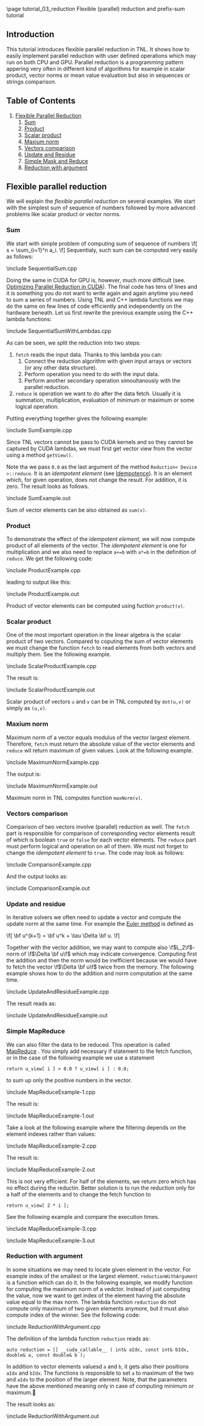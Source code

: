 \page tutorial_03_reduction Flexible (parallel) reduction and prefix-sum tutorial

## Introduction

This tutorial introduces flexible parallel reduction in TNL. It shows how to easily implement parallel reduction with user defined operations which may run on both CPU and GPU. Parallel reduction is a programming pattern appering very often in different kind of algorithms for example in scalar product, vector norms or mean value evaluation but also in sequences or strings comparison.

## Table of Contents
1. [Flexible Parallel Reduction](#flexible_parallel_reduction)
   1. [Sum](#flexible_parallel_reduction_sum)
   2. [Product](#flexible_parallel_reduction_product)
   3. [Scalar product](#flexible_parallel_reduction_scalar_product)
   4. [Maxium norm](#flexible_parallel_reduction_maximum_norm)
   5. [Vectors comparison](#flexible_parallel_reduction_vector_comparison)
   6. [Update and Residue](#flexible_parallel_reduction_update_and_residue)
   7. [Simple Mask and Reduce](#flexible_parallel_reduction_simple_mask_and_reduce)
   8. [Reduction with argument](#flexible_parallel_reduction_with_argument)

## Flexible parallel reduction<a name="flexible_parallel_reduction"></a>

We will explain the *flexible parallel reduction* on several examples. We start with the simplest sum of sequence of numbers followed by more advanced problems like scalar product or vector norms.

### Sum<a name="flexible_parallel_reduction_sum"></a>

We start with simple problem of computing sum of sequence of numbers \f[ s = \sum_{i=1}^n a_i. \f] Sequentialy, such sum can be computed very easily as follows:

\include SequentialSum.cpp

Doing the same in CUDA for GPU is, however, much more difficult (see. [Optimizing Parallel Reduction in CUDA](https://developer.download.nvidia.com/assets/cuda/files/reduction.pdf)). The final code has tens of lines and it is something you do not want to write again and again anytime you need to sum a series of numbers. Using TNL and C++ lambda functions we may do the same on few lines of code efficiently and independently on the hardware beneath. Let us first rewrite the previous example using the C++ lambda functions:

\include SequentialSumWithLambdas.cpp

As can be seen, we split the reduction into two steps:

1. `fetch` reads the input data. Thanks to this lambda you can:
   1. Connect the reduction algorithm with given input arrays or vectors (or any other data structure).
   2. Perform operation you need to do with the input data.
   3. Perform another secondary operation simoultanously with the parallel reduction.
2. `reduce` is operation we want to do after the data fetch. Usually it is summation, multiplication, evaluation of minimum or maximum or some logical operation.

Putting everything together gives the following example:

\include SumExample.cpp

Since TNL vectors cannot be pass to CUDA kernels and so they cannot be captured by CUDA lambdas, we must first get vector view from the vector using a method `getView()`.

Note tha we pass `0.0` as the last argument of the method `Reduction< Device >::reduce`. It is an *idempotent element* (see [Idempotence](https://cs.wikipedia.org/wiki/Idempotence)). It is an element which, for given operation, does not change the result. For addition, it is zero. The result looks as follows.

\include SumExample.out

Sum of vector elements can be also obtained as `sum(v)`.

### Product<a name="flexible_parallel_reduction_product"></a>

To demonstrate the effect of the *idempotent element*, we will now compute product of all elements of the vector. The *idempotent element* is one for multiplication and we also need to replace `a+=b` with `a*=b` in the definition of `reduce`. We get the following code:

\include ProductExample.cpp

leading to output like this:

\include ProductExample.out

Product of vector elements can be computed using fuction `product(v)`.

### Scalar product<a name="flexible_parallel_reduction_scalar_product"></a>

One of the most important operation in the linear algebra is the scalar product of two vectors. Compared to coputing the sum of vector elements we must change the function `fetch` to read elements from both vectors and multiply them. See the following example.

\include ScalarProductExample.cpp

The result is:

\include ScalarProductExample.out

Scalar product of vectors `u` and `v` can be in TNL computed by `dot(u,v)` or simply as `(u,v)`.

### Maxium norm<a name="flexible_parallel_reduction_maximum_norm"></a>

Maximum norm of a vector equals modulus of the vector largest element.  Therefore, `fetch` must return the absolute value of the vector elements and `reduce` wil return maximum of given values. Look at the following example.

\include MaximumNormExample.cpp

The output is:

\include MaximumNormExample.out

Maximum norm in TNL computes function `maxNorm(v)`.

### Vectors comparison<a name="flexible_parallel_reduction_vector_comparison"></a>

Comparison of two vectors involve (parallel) reduction as well. The `fetch` part is responsible for comparison of corresponding vector elements result of which is boolean `true` or `false` for each vector elements. The `reduce` part must perform logical and operation on all of them. We must not forget to change the *idempotent element* to `true`. The code may look as follows:

\include ComparisonExample.cpp

And the output looks as:

\include ComparisonExample.out

### Update and residue<a name="flexible_parallel_reduction_update_and_residue"></a>

In iterative solvers we often need to update a vector and compute the update norm at the same time. For example the [Euler method](https://en.wikipedia.org/wiki/Euler_method) is defined as 

\f[
\bf u^{k+1} = \bf u^k + \tau \Delta \bf u.
\f]

Together with the vector addition, we may want to compute also \f$L_2\f$-norm of \f$\Delta \bf u\f$ which may indicate convergence. Computing first the addition and then the norm would be inefficient because we would have to fetch the vector \f$\Delta \bf u\f$ twice from the memory. The following example shows how to do the addition and norm computation at the same time.

\include UpdateAndResidueExample.cpp

The result reads as:

\include UpdateAndResidueExample.out

### Simple MapReduce<a name="flexible_parallel_reduction_simple_map_reduce"></a>

We can also filter the data to be reduced. This operation is called [MapReduce](https://en.wikipedia.org/wiki/MapReduce) . You simply add necessary if statement to the fetch function, or in the case of the following example we use a statement

```
return u_view[ i ] > 0.0 ? u_view[ i ] : 0.0;
```

to sum up only the positive numbers in the vector.

\include MapReduceExample-1.cpp

The result is:

\include MapReduceExample-1.out

Take a look at the following example where the filtering depends on the element indexes rather than values:

\include MapReduceExample-2.cpp

The result is:

\include MapReduceExample-2.out

This is not very efficient. For half of the elements, we return zero which has no effect during the reductin. Better solution is to run the reduction only for a half of the elements and to change the fetch function to

```
return u_view[ 2 * i ];
```

See the following example and compare the execution times.

\include MapReduceExample-3.cpp

\include MapReduceExample-3.out
 
### Reduction with argument<a name="flexible_parallel_reduction_with_argument"></a>

In some situations we may need to locate given element in the vector. For example index of the smallest or the largest element. `reductionWithArgument` is a function which can do it. In the following example, we modify function for computing the maximum norm of a vedctor. Instead of just computing the value, now we want to get index of the element having the absolute value equal to the max norm. The lambda function `reduction` do not compute only maximum of two given elements anymore, but it must also compute index of the winner. See the following code:

\include ReductionWithArgument.cpp

The definition of the lambda function `reduction` reads as:

```
auto reduction = [] __cuda_callable__ ( int& aIdx, const int& bIdx, double& a, const double& b );
```

In addition to vector elements valuesd `a` and `b`, it gets also their positions `aIdx` and `bIdx`. The functions is responsible to set `a` to maximum of the two and `aIdx` to the position of the larger element. Note, that the parameters have the above mentioned meaning only in case of computing minimum or maximum.

The result looks as:

\include ReductionWithArgument.out


